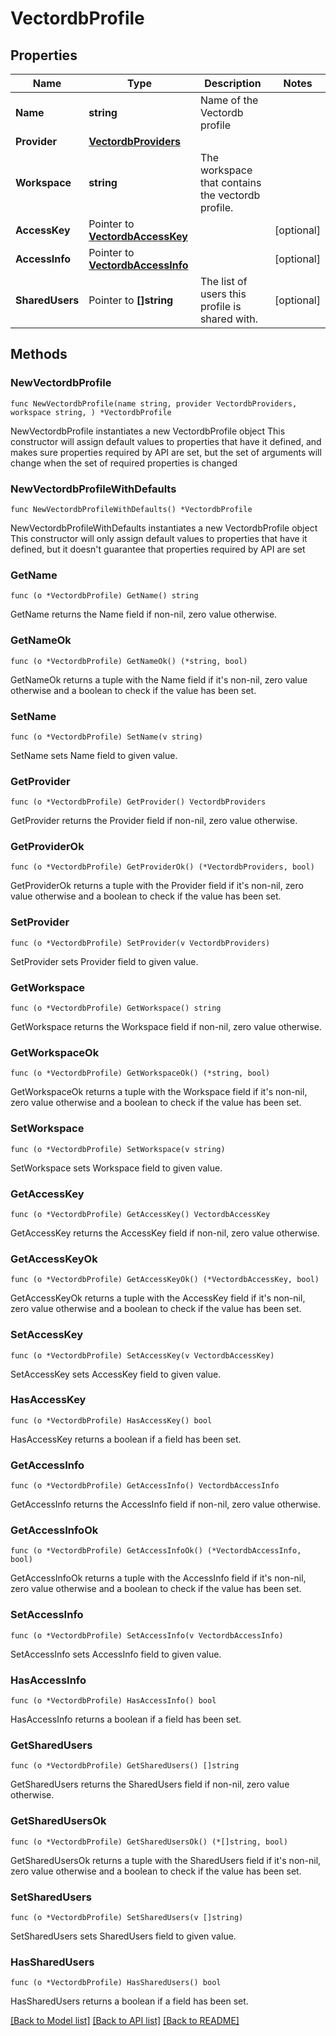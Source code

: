 # VectordbProfile

## Properties

Name | Type | Description | Notes
------------ | ------------- | ------------- | -------------
**Name** | **string** | Name of the Vectordb profile | 
**Provider** | [**VectordbProviders**](VectordbProviders.md) |  | 
**Workspace** | **string** | The workspace that contains the vectordb profile. | 
**AccessKey** | Pointer to [**VectordbAccessKey**](VectordbAccessKey.md) |  | [optional] 
**AccessInfo** | Pointer to [**VectordbAccessInfo**](VectordbAccessInfo.md) |  | [optional] 
**SharedUsers** | Pointer to **[]string** | The list of users this profile is shared with. | [optional] 

## Methods

### NewVectordbProfile

`func NewVectordbProfile(name string, provider VectordbProviders, workspace string, ) *VectordbProfile`

NewVectordbProfile instantiates a new VectordbProfile object
This constructor will assign default values to properties that have it defined,
and makes sure properties required by API are set, but the set of arguments
will change when the set of required properties is changed

### NewVectordbProfileWithDefaults

`func NewVectordbProfileWithDefaults() *VectordbProfile`

NewVectordbProfileWithDefaults instantiates a new VectordbProfile object
This constructor will only assign default values to properties that have it defined,
but it doesn't guarantee that properties required by API are set

### GetName

`func (o *VectordbProfile) GetName() string`

GetName returns the Name field if non-nil, zero value otherwise.

### GetNameOk

`func (o *VectordbProfile) GetNameOk() (*string, bool)`

GetNameOk returns a tuple with the Name field if it's non-nil, zero value otherwise
and a boolean to check if the value has been set.

### SetName

`func (o *VectordbProfile) SetName(v string)`

SetName sets Name field to given value.


### GetProvider

`func (o *VectordbProfile) GetProvider() VectordbProviders`

GetProvider returns the Provider field if non-nil, zero value otherwise.

### GetProviderOk

`func (o *VectordbProfile) GetProviderOk() (*VectordbProviders, bool)`

GetProviderOk returns a tuple with the Provider field if it's non-nil, zero value otherwise
and a boolean to check if the value has been set.

### SetProvider

`func (o *VectordbProfile) SetProvider(v VectordbProviders)`

SetProvider sets Provider field to given value.


### GetWorkspace

`func (o *VectordbProfile) GetWorkspace() string`

GetWorkspace returns the Workspace field if non-nil, zero value otherwise.

### GetWorkspaceOk

`func (o *VectordbProfile) GetWorkspaceOk() (*string, bool)`

GetWorkspaceOk returns a tuple with the Workspace field if it's non-nil, zero value otherwise
and a boolean to check if the value has been set.

### SetWorkspace

`func (o *VectordbProfile) SetWorkspace(v string)`

SetWorkspace sets Workspace field to given value.


### GetAccessKey

`func (o *VectordbProfile) GetAccessKey() VectordbAccessKey`

GetAccessKey returns the AccessKey field if non-nil, zero value otherwise.

### GetAccessKeyOk

`func (o *VectordbProfile) GetAccessKeyOk() (*VectordbAccessKey, bool)`

GetAccessKeyOk returns a tuple with the AccessKey field if it's non-nil, zero value otherwise
and a boolean to check if the value has been set.

### SetAccessKey

`func (o *VectordbProfile) SetAccessKey(v VectordbAccessKey)`

SetAccessKey sets AccessKey field to given value.

### HasAccessKey

`func (o *VectordbProfile) HasAccessKey() bool`

HasAccessKey returns a boolean if a field has been set.

### GetAccessInfo

`func (o *VectordbProfile) GetAccessInfo() VectordbAccessInfo`

GetAccessInfo returns the AccessInfo field if non-nil, zero value otherwise.

### GetAccessInfoOk

`func (o *VectordbProfile) GetAccessInfoOk() (*VectordbAccessInfo, bool)`

GetAccessInfoOk returns a tuple with the AccessInfo field if it's non-nil, zero value otherwise
and a boolean to check if the value has been set.

### SetAccessInfo

`func (o *VectordbProfile) SetAccessInfo(v VectordbAccessInfo)`

SetAccessInfo sets AccessInfo field to given value.

### HasAccessInfo

`func (o *VectordbProfile) HasAccessInfo() bool`

HasAccessInfo returns a boolean if a field has been set.

### GetSharedUsers

`func (o *VectordbProfile) GetSharedUsers() []string`

GetSharedUsers returns the SharedUsers field if non-nil, zero value otherwise.

### GetSharedUsersOk

`func (o *VectordbProfile) GetSharedUsersOk() (*[]string, bool)`

GetSharedUsersOk returns a tuple with the SharedUsers field if it's non-nil, zero value otherwise
and a boolean to check if the value has been set.

### SetSharedUsers

`func (o *VectordbProfile) SetSharedUsers(v []string)`

SetSharedUsers sets SharedUsers field to given value.

### HasSharedUsers

`func (o *VectordbProfile) HasSharedUsers() bool`

HasSharedUsers returns a boolean if a field has been set.


[[Back to Model list]](../README.md#documentation-for-models) [[Back to API list]](../README.md#documentation-for-api-endpoints) [[Back to README]](../README.md)


